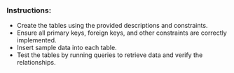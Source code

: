### Instructions:
- Create the tables using the provided descriptions and constraints.
- Ensure all primary keys, foreign keys, and other constraints are correctly implemented.
- Insert sample data into each table.
- Test the tables by running queries to retrieve data and verify the relationships.
